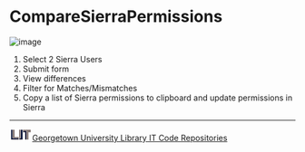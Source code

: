 # CompareSierraPermissions

![image](https://cloud.githubusercontent.com/assets/1111057/3753634/fb71de48-1813-11e4-864e-b396f981f0ef.png)

1. Select 2 Sierra Users
2. Submit form
3. View differences
4. Filter for Matches/Mismatches
5. Copy a list of Sierra permissions to clipboard and update permissions in Sierra


***
[![Georgetown University Library IT Code Repositories](https://raw.githubusercontent.com/Georgetown-University-Libraries/georgetown-university-libraries.github.io/master/LIT-logo-small.png)Georgetown University Library IT Code Repositories](http://georgetown-university-libraries.github.io/)

